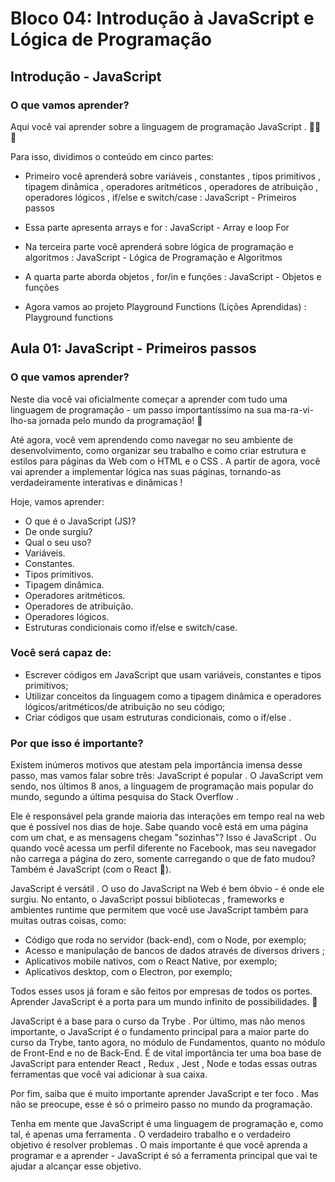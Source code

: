 # Bloco 04: Introdução à JavaScript e Lógica de Programação

## Introdução - JavaScript

### O que vamos aprender?

Aqui você vai aprender sobre a linguagem de programação JavaScript . 🚀🚀🚀

Para isso, dividimos o conteúdo em cinco partes:

- Primeiro você aprenderá sobre variáveis , constantes , tipos primitivos , tipagem dinâmica , operadores aritméticos , operadores de atribuição , operadores lógicos , if/else e switch/case :
JavaScript - Primeiros passos

- Essa parte apresenta arrays e for :
JavaScript - Array e loop For

- Na terceira parte você aprenderá sobre lógica de programação e algoritmos :
JavaScript - Lógica de Programação e Algoritmos

- A quarta parte aborda objetos , for/in e funções :
JavaScript - Objetos e funções

- Agora vamos ao projeto Playground Functions (Lições Aprendidas) :
Playground functions

## Aula 01: JavaScript - Primeiros passos

### O que vamos aprender?

Neste dia você vai oficialmente começar a aprender com tudo uma linguagem de programação - um passo importantíssimo na sua ma-ra-vi-lho-sa jornada pelo mundo da programação! 🎉

Até agora, você vem aprendendo como navegar no seu ambiente de desenvolvimento, como organizar seu trabalho e como criar estrutura e estilos para páginas da Web com o HTML e o CSS . A partir de agora, você vai aprender a implementar lógica nas suas páginas, tornando-as verdadeiramente interativas e dinâmicas !

Hoje, vamos aprender:

- O que é o JavaScript (JS)?
- De onde surgiu?
- Qual o seu uso?
- Variáveis.
- Constantes.
- Tipos primitivos.
- Tipagem dinâmica.
- Operadores aritméticos.
- Operadores de atribuição.
- Operadores lógicos.
- Estruturas condicionais como if/else e switch/case.

### Você será capaz de:

- Escrever códigos em JavaScript que usam variáveis, constantes e tipos primitivos;
- Utilizar conceitos da linguagem como a tipagem dinâmica e operadores lógicos/aritméticos/de atribuição no seu código;
- Criar códigos que usam estruturas condicionais, como o if/else .

### Por que isso é importante?

Existem inúmeros motivos que atestam pela importância imensa desse passo, mas vamos falar sobre três:
JavaScript é popular . O JavaScript vem sendo, nos últimos 8 anos, a linguagem de programação mais popular do mundo, segundo a última pesquisa do Stack Overflow .

Ele é responsável pela grande maioria das interações em tempo real na web que é possível nos dias de hoje. Sabe quando você está em uma página com um chat, e as mensagens chegam "sozinhas"? Isso é JavaScript . Ou quando você acessa um perfil diferente no Facebook, mas seu navegador não carrega a página do zero, somente carregando o que de fato mudou? Também é JavaScript (com o React 🙂).

JavaScript é versátil . O uso do JavaScript na Web é bem óbvio - é onde ele surgiu. No entanto, o JavaScript possui bibliotecas , frameworks e ambientes runtime que permitem que você use JavaScript também para muitas outras coisas, como:

- Código que roda no servidor (back-end), com o Node, por exemplo;
- Acesso e manipulação de bancos de dados através de diversos drivers ;
- Aplicativos mobile nativos, com o React Native, por exemplo;
- Aplicativos desktop, com o Electron, por exemplo;

Todos esses usos já foram e são feitos por empresas de todos os portes. Aprender JavaScript é a porta para um mundo infinito de possibilidades. 🚀

JavaScript é a base para o curso da Trybe . Por último, mas não menos importante, o JavaScript é o fundamento principal para a maior parte do curso da Trybe, tanto agora, no módulo de Fundamentos, quanto no módulo de Front-End e no de Back-End. É de vital importância ter uma boa base de JavaScript para entender React , Redux , Jest , Node e todas essas outras ferramentas que você vai adicionar à sua caixa.

Por fim, saiba que é muito importante aprender JavaScript e ter foco . Mas não se preocupe, esse é só o primeiro passo no mundo da programação.

Tenha em mente que JavaScript é uma linguagem de programação e, como tal, é apenas uma ferramenta . O verdadeiro trabalho e o verdadeiro objetivo é resolver problemas . O mais importante é que você aprenda a programar e a aprender - JavaScript é só a ferramenta principal que vai te ajudar a alcançar esse objetivo.